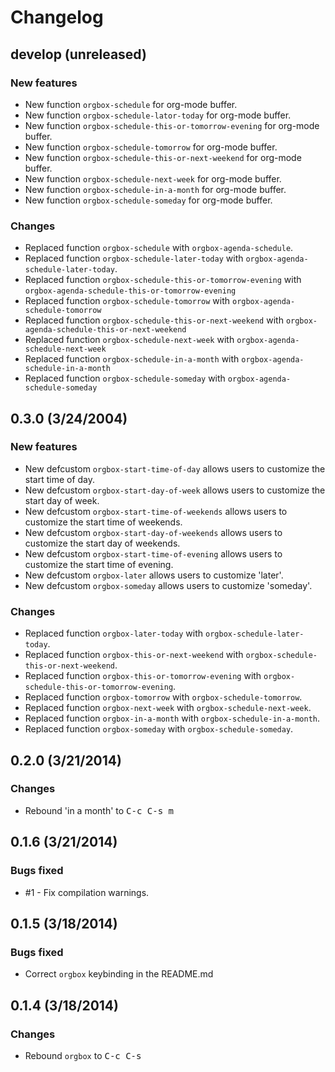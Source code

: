 # Changelog

## develop (unreleased)

### New features

* New function `orgbox-schedule` for org-mode buffer.
* New function `orgbox-schedule-lator-today` for org-mode buffer.
* New function `orgbox-schedule-this-or-tomorrow-evening` for org-mode
  buffer.
* New function `orgbox-schedule-tomorrow` for org-mode buffer.
* New function `orgbox-schedule-this-or-next-weekend` for org-mode
  buffer.
* New function `orgbox-schedule-next-week` for org-mode buffer.
* New function `orgbox-schedule-in-a-month` for org-mode buffer.
* New function `orgbox-schedule-someday` for org-mode buffer.

### Changes

* Replaced function `orgbox-schedule` with `orgbox-agenda-schedule`.
* Replaced function `orgbox-schedule-later-today` with
  `orgbox-agenda-schedule-later-today`.
* Replaced function `orgbox-schedule-this-or-tomorrow-evening` with
  `orgbox-agenda-schedule-this-or-tomorrow-evening`
* Replaced function `orgbox-schedule-tomorrow` with
  `orgbox-agenda-schedule-tomorrow`
* Replaced function `orgbox-schedule-this-or-next-weekend` with
  `orgbox-agenda-schedule-this-or-next-weekend`
* Replaced function `orgbox-schedule-next-week` with
  `orgbox-agenda-schedule-next-week`
* Replaced function `orgbox-schedule-in-a-month` with
  `orgbox-agenda-schedule-in-a-month`
* Replaced function `orgbox-schedule-someday` with
  `orgbox-agenda-schedule-someday`


## 0.3.0 (3/24/2004)

### New features

* New defcustom `orgbox-start-time-of-day` allows users to customize
  the start time of day.
* New defcustom `orgbox-start-day-of-week` allows users to customize
  the start day of week.
* New defcustom `orgbox-start-time-of-weekends` allows users to
  customize the start time of weekends.
* New defcustom `orgbox-start-day-of-weekends` allows users to
  customize the start day of weekends.
* New defcustom `orgbox-start-time-of-evening` allows users to
  customize the start time of evening.
* New defcustom `orgbox-later` allows users to customize 'later'.
* New defcustom `orgbox-someday` allows users to customize 'someday'.

### Changes

* Replaced function `orgbox-later-today` with
  `orgbox-schedule-later-today`.
* Replaced function `orgbox-this-or-next-weekend` with
  `orgbox-schedule-this-or-next-weekend`.
* Replaced function `orgbox-this-or-tomorrow-evening` with
  `orgbox-schedule-this-or-tomorrow-evening`.
* Replaced function `orgbox-tomorrow` with `orgbox-schedule-tomorrow`.
* Replaced function `orgbox-next-week` with
  `orgbox-schedule-next-week`.
* Replaced function `orgbox-in-a-month` with
  `orgbox-schedule-in-a-month`.
* Replaced function `orgbox-someday` with `orgbox-schedule-someday`.


## 0.2.0 (3/21/2014)

### Changes

* Rebound 'in a month' to <kbd>C-c C-s m</kbd>


## 0.1.6 (3/21/2014)

### Bugs fixed

* #1 - Fix compilation warnings.


## 0.1.5 (3/18/2014)

### Bugs fixed

* Correct `orgbox` keybinding in the README.md


## 0.1.4 (3/18/2014)

### Changes

* Rebound `orgbox` to <kbd>C-c C-s</kbd>
